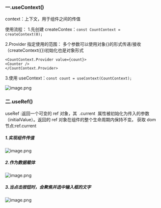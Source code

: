 ### 一.useContext()

context：上下文，用于组件之间的传值

使用流程： 1.先创建 createContex：`const CountContext = createContext(0);`

2.Provider 指定使用的范围：
多个参数可以使用对象{}的形式传递/接收（createContext({})初始化也是对象形式

```
<CountContext.Provider value={count}>
<Counter />
</CountContext.Provider>
```

3.使用 useContext：`const count = useContext(CountContext);`

![image.png](https://upload-images.jianshu.io/upload_images/29487578-54bc9a462e93c11f.png?imageMogr2/auto-orient/strip%7CimageView2/2/w/1240)

### 二.useRef()

useRef :返回一个可变的 ref 对象，其  .current  属性被初始化为传入的参数（initialValue）。返回的 ref 对象在组件的整个生命周期内保持不变。
获取 dom 节点:ref.current

##### 1.实现组件传值

![image.png](https://upload-images.jianshu.io/upload_images/29487578-115899ffe1ceaa88.png?imageMogr2/auto-orient/strip%7CimageView2/2/w/1240)

##### 2.作为数据载体

![image.png](https://upload-images.jianshu.io/upload_images/29487578-e0b61fbfb310c099.png?imageMogr2/auto-orient/strip%7CimageView2/2/w/1240)

##### 3.当点击按钮时，会聚焦并选中输入框的文字

![image.png](https://upload-images.jianshu.io/upload_images/29487578-18ff6606fc425d38.png?imageMogr2/auto-orient/strip%7CimageView2/2/w/1240)
